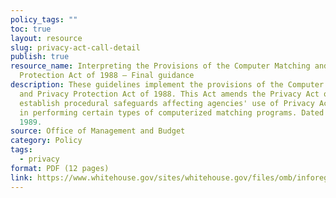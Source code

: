 ```yaml
---
policy_tags: ""
toc: true
layout: resource
slug: privacy-act-call-detail
publish: true
resource_name: Interpreting the Provisions of the Computer Matching and Privacy
  Protection Act of 1988 — Final guidance
description: These guidelines implement the provisions of the Computer Matching
  and Privacy Protection Act of 1988. This Act amends the Privacy Act of 1974 to
  establish procedural safeguards affecting agencies' use of Privacy Act records
  in performing certain types of computerized matching programs. Dated June 19,
  1989.
source: Office of Management and Budget
category: Policy
tags:
  - privacy
format: PDF (12 pages)
link: https://www.whitehouse.gov/sites/whitehouse.gov/files/omb/inforeg/inforeg/final_guidance_pl100-503.pdf
---
```

